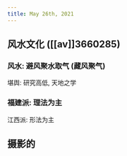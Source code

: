 ```yaml
---
title: May 26th, 2021
---
```


## 风水文化 ([[av]]3660285)
### 风水: 避风聚水取气 (藏风聚气)
堪舆: 研究高低, 天地之学
### 福建派: 理法为主
江西派: 形法为主
## 摄影的
